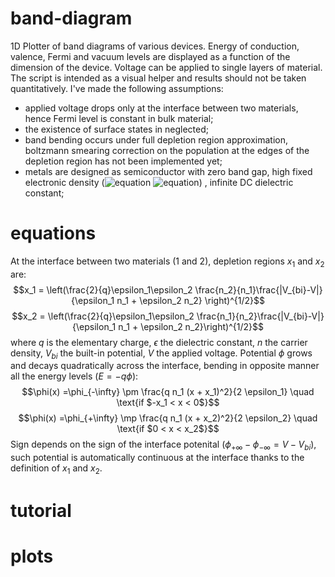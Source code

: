 # band-diagram

1D Plotter of band diagrams of various devices. Energy of conduction, valence, Fermi and vacuum levels are displayed as a function of the dimension of the device.
Voltage can be applied to single layers of material. The script is intended as a visual helper and results should not be taken quantitatively. I've made the following assumptions:
- applied voltage drops only at the interface between two materials, hence Fermi level is constant in bulk material;
- the existence of surface states in neglected;
- band bending occurs under full depletion region approximation, boltzmann smearing correction on the population at the edges of the depletion region
has not been implemented yet;
- metals are designed as semiconductor with zero band gap, high fixed electronic density (![equation](https://latex.codecogs.com/svg.image?\inline&space;10^{23}) ![equation](https://latex.codecogs.com/svg.image?\inline&space;\text{cm}^{-3}))
, infinite DC dielectric constant;

# equations
At the interface between two materials (1 and 2), depletion regions $x_1$ and $x_2$ are:
$$x_1 = \left(\frac{2}{q}\epsilon_1\epsilon_2 \frac{n_2}{n_1}\frac{|V_{bi}-V|}{\epsilon_1 n_1 + \epsilon_2 n_2} \right)^{1/2}$$ $$x_2 = \left(\frac{2}{q}\epsilon_1\epsilon_2 \frac{n_1}{n_2}\frac{|V_{bi}-V|}{\epsilon_1 n_1 + \epsilon_2 n_2}\right)^{1/2}$$
where $q$ is the elementary charge, $\epsilon$ the dielectric constant, $n$ the carrier density, $V_{bi}$ the built-in potential, $V$ the applied voltage.
Potential $\phi$ grows and decays quadratically across the interface, bending in opposite manner all the energy levels ($E=-q \phi$):
$$\phi(x) =\phi_{-\infty} \pm \frac{q n_1 (x + x_1)^2}{2 \epsilon_1} \quad \text{if $-x_1 < x < 0$}$$ 
$$\phi(x) =\phi_{+\infty} \mp \frac{q n_1 (x + x_2)^2}{2 \epsilon_2} \quad \text{if $0 < x < x_2$}$$
Sign depends on the sign of the interface potenital ($\phi_{+\infty} - \phi_{-\infty} = V - V_{bi})$, such potential is automatically continuous at the interface thanks to the definition of $x_1$ and $x_2$.
# tutorial


# plots


